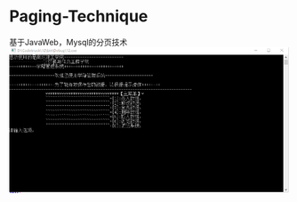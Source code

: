 # Paging-Technique
基于JavaWeb，Mysql的分页技术
![界面](https://github.com/jjc123/C-/blob/master/image/image.png?raw=true)
